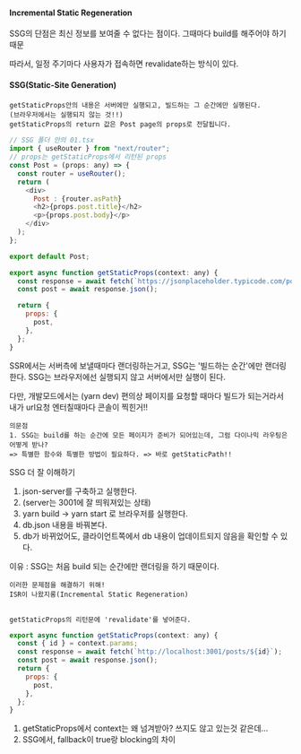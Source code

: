 #### Incremental Static Regeneration

SSG의 단점은 최신 정보를 보여줄 수 없다는 점이다.
그때마다 build를 해주어야 하기 때문

따라서, 일정 주기마다 사용자가 접속하면 revalidate하는 방식이 있다.

#### SSG(Static-Site Generation)

    getStaticProps안의 내용은 서버에만 실행되고, 빌드하는 그 순간에만 실행된다.
    (브라우저에서는 실행되지 않는 것!!)
    getStaticProps의 return 값은 Post page의 props로 전달됩니다.

```js
// SSG 폴더 안의 01.tsx
import { useRouter } from "next/router";
// props는 getStaticProps에서 리턴된 props
const Post = (props: any) => {
  const router = useRouter();
  return (
    <div>
      Post : {router.asPath}
      <h2>{props.post.title}</h2>
      <p>{props.post.body}</p>
    </div>
  );
};

export default Post;

export async function getStaticProps(context: any) {
  const response = await fetch(`https://jsonplaceholder.typicode.com/posts/1}`);
  const post = await response.json();

  return {
    props: {
      post,
    },
  };
}
```

SSR에서는 서버측에 보낼때마다 랜더링하는거고, SSG는 '빌드하는 순간'에만 랜더링한다.
SSG는 브라우저에선 실행되지 않고 서버에서만 실행이 된다.

다만, 개발모드에서는 (yarn dev) 편의상 페이지를 요청할 때마다 빌드가 되는거라서
내가 url요청 엔터칠때마다 콘솔이 찍힌거!!

    의문점
    1. SSG는 build를 하는 순간에 모든 페이지가 준비가 되어있는데, 그럼 다이나믹 라우팅은 어떻게 받나?
    => 특별한 함수와 특별한 방법이 필요하다. => 바로 getStaticPath!!

SSG 더 잘 이해하기

1. json-server를 구축하고 실행한다.
2. (server는 3001에 잘 띄워져있는 상태)
3. yarn build -> yarn start 로 브라우저를 실행한다.
4. db.json 내용을 바꿔본다.
5. db가 바뀌었어도, 클라이언트쪽에서 db 내용이 업데이트되지 않음을 확인할 수 있다.

이유 : SSG는 처음 build 되는 순간에만 랜더링을 하기 때문이다.

    이러한 문제점을 해결하기 위해!
    ISR이 나왔지롱(Incremental Static Regeneration)


    getStaticProps의 리턴문에 'revalidate'를 넣어준다.

```js
export async function getStaticProps(context: any) {
  const { id } = context.params;
  const response = await fetch(`http://localhost:3001/posts/${id}`);
  const post = await response.json();
  return {
    props: {
      post,
    },
  };
}
```

<!-- 궁금증 -->

1. getStaticProps에서 context는 왜 넘겨받아?
   쓰지도 않고 있는것 같은데...
2. SSG에서, fallback이 true랑 blocking의 차이
